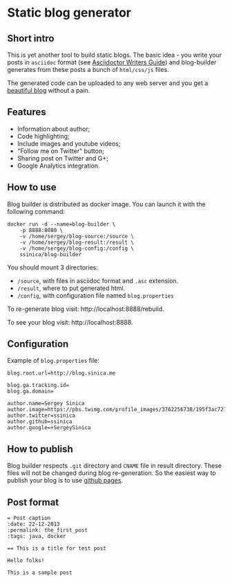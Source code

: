 Static blog generator
============

Short intro
-----------


This is yet another tool to build static blogs. The basic idea - you write your posts in ```asciidoc```
format (see [Asciidoctor Writers Guide](http://asciidoctor.org/docs/asciidoc-writers-guide/)) and blog-builder generates from these posts a bunch of ```html/css/js``` files.

The generated code can be uploaded to any web server and you get a [beautiful blog](http://blog.sinica.me) without a pain.

Features
----------


* Information about author;
* Code highlighting;
* Include images and youtube videos;
* "Follow me on Twitter" button;
* Sharing post on Twitter and G+;
* Google Analytics integration.

How to use
-------------

Blog builder is distributed as docker image. You can launch it with the following command:

```
docker run -d --name=blog-builder \ 
	-p 8888:8080 \ 
	-v /home/sergey/blog-source:/source \ 
	-v /home/sergey/blog-result:/result \ 
	-v /home/sergey/blog-config:/config \ 
	ssinica/blog-builder
```


You should mount 3 directories:

* ``/source``, with files in asciidoc format and ``.asc`` extension.
* ``/result``, where to put generated html.
* ``/config``, with configuration file named ``blog.properties``

To re-generate blog visit: http://localhost:8888/rebuild.

To see your blog visit: http://localhost:8888.

Configuration
-------------

Example of ``blog.properties`` file:

```
blog.root.url=http://blog.sinica.me

blog.ga.tracking.id=
blog.ga.domain=

author.name=Sergey Sinica
author.image=https://pbs.twimg.com/profile_images/3762256738/195f3ac721125b7d63e4bfeea53be9d2.jpeg
author.twitter=ssinica
author.github=ssinica
author.google=+SergeySinica
```


How to publish
--------------

Blog builder respects ```.git``` directory and ```CNAME``` file in result directory. These files will not be changed during blog re-generation. So the easiest way to publish your blog is to use [github pages](http://pages.github.com/).


Post format
-----------

```
= Post caption
:date: 22-12-2013
:permalink: the_first_post
:tags: java, docker

== This is a title for test post

Hello folks!

This is a sample post
```

